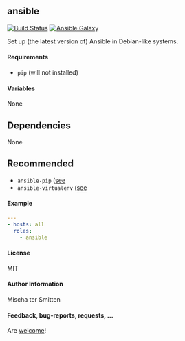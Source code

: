 ## ansible

[![Build Status](https://travis-ci.org/Oefenweb/ansible-ansible.svg?branch=master)](https://travis-ci.org/Oefenweb/ansible-ansible) [![Ansible Galaxy](http://img.shields.io/badge/ansible--galaxy-ansible-blue.svg)](https://galaxy.ansible.com/list#/roles/4397)

Set up (the latest version of) Ansible in Debian-like systems.

#### Requirements

* `pip` (will not installed)

#### Variables

None

## Dependencies

None

## Recommended

* `ansible-pip` ([see](https://github.com/Oefenweb/ansible-pip)
* `ansible-virtualenv` ([see](https://github.com/Oefenweb/ansible-virtualenv)

#### Example

```yaml
---
- hosts: all
  roles:
    - ansible
```

#### License

MIT

#### Author Information

Mischa ter Smitten

#### Feedback, bug-reports, requests, ...

Are [welcome](https://github.com/Oefenweb/ansible-ansible/issues)!
